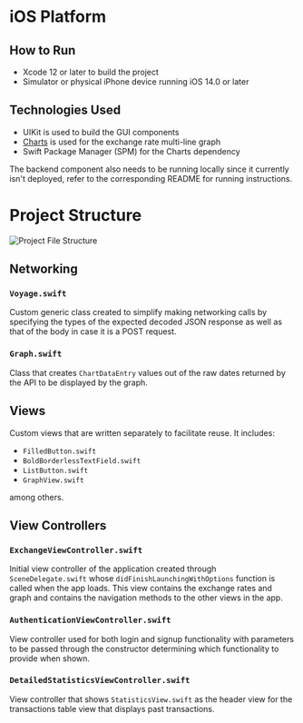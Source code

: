 # iOS Platform

## How to Run
- Xcode 12 or later to build the project
- Simulator or physical iPhone device running iOS 14.0 or later

## Technologies Used
- UIKit is used to build the GUI components
- [Charts](https://github.com/danielgindi/Charts) is used for the exchange rate multi-line graph
- Swift Package Manager (SPM) for the Charts dependency

The backend component also needs to be running locally since it currently isn't deployed, refer to the corresponding README for running instructions.

# Project Structure
![Project File Structure](https://github.com/OmarKhodr/exchange-rate/blob/main/ios/project-structure.png)

## Networking

### `Voyage.swift`
Custom generic class created to simplify making networking calls by specifying the types of the expected decoded JSON response as well as that of the body in case it is a POST request.

### `Graph.swift`
Class that creates `ChartDataEntry` values out of the raw dates returned by the API to be displayed by the graph.

## Views
Custom views that are written separately to facilitate reuse. It includes:
- `FilledButton.swift`
- `BoldBorderlessTextField.swift`
- `ListButton.swift`
- `GraphView.swift`

among others.

## View Controllers

### `ExchangeViewController.swift`
Initial view controller of the application created through `SceneDelegate.swift` whose `didFinishLaunchingWithOptions` function is called when the app loads. This view contains the exchange rates and graph and contains the navigation methods to the other views in the app.

### `AuthenticationViewController.swift`
View controller used for both login and signup functionality with parameters to be passed through the constructor determining which functionality to provide when shown.

### `DetailedStatisticsViewController.swift`
View controller that shows `StatisticsView.swift` as the header view for the transactions table view that displays past transactions.





